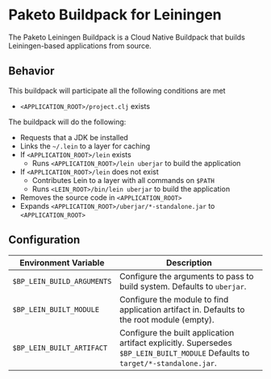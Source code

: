 # Paketo Buildpack for Leiningen

The Paketo Leiningen Buildpack is a Cloud Native Buildpack that builds Leiningen-based applications from source.

## Behavior
This buildpack will participate all the following conditions are met

* `<APPLICATION_ROOT>/project.clj` exists

The buildpack will do the following:

* Requests that a JDK be installed
* Links the `~/.lein` to a layer for caching
* If `<APPLICATION_ROOT>/lein` exists
  * Runs `<APPLICATION_ROOT>/lein uberjar` to build the application
* If `<APPLICATION_ROOT>/lein` does not exist
  * Contributes Lein to a layer with all commands on `$PATH`
  * Runs `<LEIN_ROOT>/bin/lein uberjar` to build the application
* Removes the source code in `<APPLICATION_ROOT>`
* Expands `<APPLICATION_ROOT>/uberjar/*-standalone.jar` to `<APPLICATION_ROOT>`

## Configuration
| Environment Variable | Description
| -------------------- | -----------
| `$BP_LEIN_BUILD_ARGUMENTS` | Configure the arguments to pass to build system.  Defaults to `uberjar`.
| `$BP_LEIN_BUILT_MODULE` | Configure the module to find application artifact in.  Defaults to the root module (empty).
| `$BP_LEIN_BUILT_ARTIFACT` | Configure the built application artifact explicitly.  Supersedes `$BP_LEIN_BUILT_MODULE`  Defaults to `target/*-standalone.jar`.

